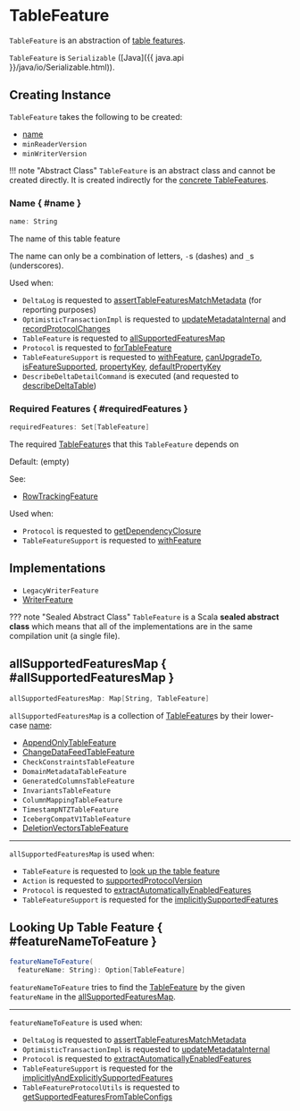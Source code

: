 # TableFeature

`TableFeature` is an abstraction of [table features](#implementations).

`TableFeature` is `Serializable` ([Java]({{ java.api }}/java/io/Serializable.html)).

## Creating Instance

`TableFeature` takes the following to be created:

* [name](#name)
* <span id="minReaderVersion"> `minReaderVersion`
* <span id="minWriterVersion"> `minWriterVersion`

!!! note "Abstract Class"
    `TableFeature` is an abstract class and cannot be created directly. It is created indirectly for the [concrete TableFeatures](#implementations).

### Name { #name }

```scala
name: String
```

The name of this table feature

The name can only be a combination of letters, `-`s (dashes) and `_`s (underscores).

Used when:

* `DeltaLog` is requested to [assertTableFeaturesMatchMetadata](../DeltaLog.md#assertTableFeaturesMatchMetadata) (for reporting purposes)
* `OptimisticTransactionImpl` is requested to [updateMetadataInternal](../OptimisticTransactionImpl.md#updateMetadataInternal) and [recordProtocolChanges](../OptimisticTransactionImpl.md#recordProtocolChanges)
* `TableFeature` is requested to [allSupportedFeaturesMap](TableFeature.md#allSupportedFeaturesMap)
* `Protocol` is requested to [forTableFeature](../Protocol.md#forTableFeature)
* `TableFeatureSupport` is requested to [withFeature](TableFeatureSupport.md#withFeature), [canUpgradeTo](TableFeatureSupport.md#canUpgradeTo), [isFeatureSupported](TableFeatureSupport.md#isFeatureSupported), [propertyKey](TableFeatureSupport.md#propertyKey), [defaultPropertyKey](TableFeatureSupport.md#defaultPropertyKey)
* `DescribeDeltaDetailCommand` is executed (and requested to [describeDeltaTable](../commands/describe-detail/DescribeDeltaDetailCommand.md#describeDeltaTable))

### Required Features { #requiredFeatures }

```scala
requiredFeatures: Set[TableFeature]
```

The required [TableFeature](TableFeature.md)s that this `TableFeature` depends on

Default: (empty)

See:

* [RowTrackingFeature](../row-tracking/RowTrackingFeature.md#requiredFeatures)

Used when:

* `Protocol` is requested to [getDependencyClosure](../Protocol.md#getDependencyClosure)
* `TableFeatureSupport` is requested to [withFeature](TableFeatureSupport.md#withFeature)

## Implementations

* `LegacyWriterFeature`
* [WriterFeature](WriterFeature.md)

??? note "Sealed Abstract Class"
    `TableFeature` is a Scala **sealed abstract class** which means that all of the implementations are in the same compilation unit (a single file).

## allSupportedFeaturesMap { #allSupportedFeaturesMap }

```scala
allSupportedFeaturesMap: Map[String, TableFeature]
```

`allSupportedFeaturesMap` is a collection of [TableFeature](TableFeature.md)s by their lower-case [name](#name):

* [AppendOnlyTableFeature](../append-only-tables/AppendOnlyTableFeature.md)
* [ChangeDataFeedTableFeature](../change-data-feed/ChangeDataFeedTableFeature.md)
* `CheckConstraintsTableFeature`
* `DomainMetadataTableFeature`
* `GeneratedColumnsTableFeature`
* `InvariantsTableFeature`
* `ColumnMappingTableFeature`
* `TimestampNTZTableFeature`
* `IcebergCompatV1TableFeature`
* [DeletionVectorsTableFeature](../deletion-vectors/DeletionVectorsTableFeature.md)

---

`allSupportedFeaturesMap` is used when:

* `TableFeature` is requested to [look up the table feature](#featureNameToFeature)
* `Action` is requested to [supportedProtocolVersion](../Action.md#supportedProtocolVersion)
* `Protocol` is requested to [extractAutomaticallyEnabledFeatures](../Protocol.md#extractAutomaticallyEnabledFeatures)
* `TableFeatureSupport` is requested for the [implicitlySupportedFeatures](TableFeatureSupport.md#implicitlySupportedFeatures)

## Looking Up Table Feature { #featureNameToFeature }

```scala
featureNameToFeature(
  featureName: String): Option[TableFeature]
```

`featureNameToFeature` tries to find the [TableFeature](TableFeature.md) by the given `featureName` in the [allSupportedFeaturesMap](#allSupportedFeaturesMap).

---

`featureNameToFeature` is used when:

* `DeltaLog` is requested to [assertTableFeaturesMatchMetadata](../DeltaLog.md#assertTableFeaturesMatchMetadata)
* `OptimisticTransactionImpl` is requested to [updateMetadataInternal](../OptimisticTransactionImpl.md#updateMetadataInternal)
* `Protocol` is requested to [extractAutomaticallyEnabledFeatures](../Protocol.md#extractAutomaticallyEnabledFeatures)
* `TableFeatureSupport` is requested for the [implicitlyAndExplicitlySupportedFeatures](TableFeatureSupport.md#implicitlyAndExplicitlySupportedFeatures)
* `TableFeatureProtocolUtils` is requested to [getSupportedFeaturesFromTableConfigs](TableFeatureProtocolUtils.md#getSupportedFeaturesFromTableConfigs)
